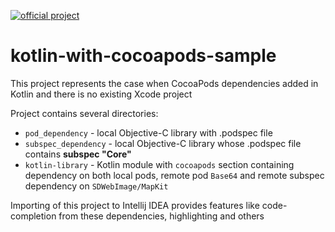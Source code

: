 [![official project](http://jb.gg/badges/official.svg)](https://confluence.jetbrains.com/display/ALL/JetBrains+on+GitHub)

# kotlin-with-cocoapods-sample
This project represents the case when CocoaPods dependencies added in Kotlin and there is no existing Xcode project

Project contains several directories:
*   `pod_dependency` - local Objective-C library with .podspec file
*   `subspec_dependency` - local Objective-C library whose .podspec file contains **subspec "Core"**
*   `kotlin-library` - Kotlin module with `cocoapods` section containing dependency on both local pods, remote pod `Base64` and remote subspec dependency on `SDWebImage/MapKit` 

Importing of this project to Intellij IDEA provides features like code-completion from these dependencies, 
highlighting and others
